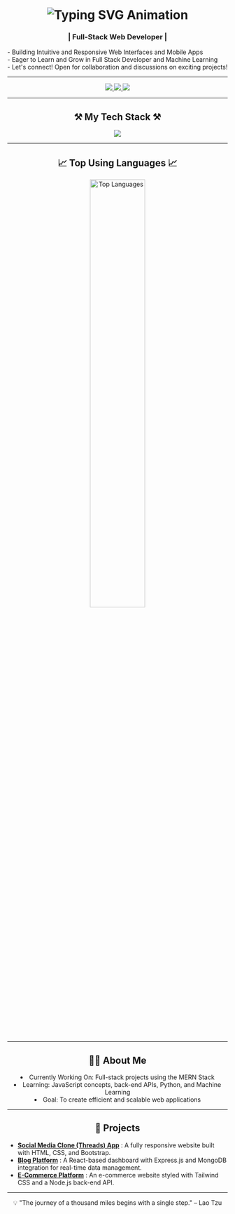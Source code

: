 <h1 align="center">
    <img src="https://readme-typing-svg.herokuapp.com/?font=Righteous&size=35&center=true&vCenter=true&width=500&height=70&duration=4000&lines=Full+Stack+Developer+💻;+I'm+Sarvdx!" alt="Typing SVG Animation" />
</h1>

<h3 align="center">| Full-Stack Web Developer |</h3>

<div align="justify">
     - Building Intuitive and Responsive Web Interfaces and Mobile Apps<br>
     - Eager to Learn and Grow in Full Stack Developer and Machine Learning<br>
     - Let's connect! Open for collaboration and discussions on exciting projects!<br>
</div>

---

<div align="center"> 
  <a href="https://www.linkedin.com/in/azwa-luwu/" target="_blank">
    <img src="https://img.shields.io/badge/-Connect%20on%20LinkedIn-0A66C2?style=for-the-badge&logo=linkedin&logoColor=white" />
  </a>
  <a href="https://www.instagram.com/sarvdx780/" target="_blank">
    <img src="https://img.shields.io/badge/-Follow%20on%20Instagram-E4405F?style=for-the-badge&logo=instagram&logoColor=white" /> 
  </a>
  <a href="mailto:azwaluwu472@gmail.com" target="_blank">
    <img src="https://img.shields.io/badge/-Email%20Me-D14836?style=for-the-badge&logo=gmail&logoColor=white" /> 
  </a>
</div>

---

<h2 align="center">⚒️ My Tech Stack ⚒️</h2>
<div align="center">
    <img src="https://skillicons.dev/icons?i=html,css,tailwind,javascript,typescript,mongodb,express,react,nodejs,nextjs,python,git,vscode" />
</div>

---

<h2 align="center">📈 Top Using Languages 📈</h2>
<div align="center">
  <img src="https://github-readme-stats.vercel.app/api/top-langs/?username=AZA&layout=compact&theme=radical" alt="Top Languages" width="50%"/>
</div>

---

<h2 align="center">👨‍💻 About Me</h2>
<div align="center">
    <li>Currently Working On: Full-stack projects using the MERN Stack</li>
    <li>Learning: JavaScript concepts, back-end APIs, Python, and Machine Learning</li>
    <li>Goal: To create efficient and scalable web applications</li>
</div>

---

<h2 align="center">🚀 Projects</h2>
<ul>
  <li><strong><a href="https://github.com/username/project1">Social Media Clone (Threads) App</a></strong> : A fully responsive website built with HTML, CSS, and Bootstrap.</li>
  <li><strong><a href="https://github.com/username/project2">Blog Platform</a></strong>                    : A React-based dashboard with Express.js and MongoDB integration for real-time data management.</li>
  <li><strong><a href="https://github.com/username/project3">E-Commerce Platform</a></strong>              : An e-commerce website styled with Tailwind CSS and a Node.js back-end API.</li>
</ul>

---

<p align="center">
  💡 "The journey of a thousand miles begins with a single step." – Lao Tzu
</p>
